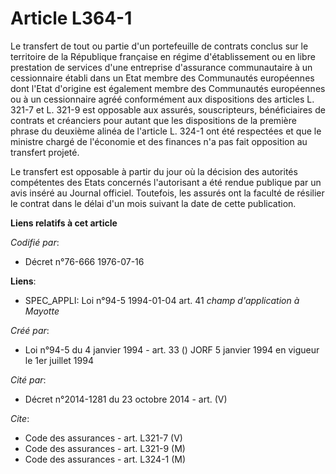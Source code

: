 # Article L364-1

Le transfert de tout ou partie d'un portefeuille de contrats conclus sur le territoire de la République française en régime
d'établissement ou en libre prestation de services d'une entreprise d'assurance communautaire à un cessionnaire établi dans
un Etat membre des Communautés européennes dont l'Etat d'origine est également membre des Communautés européennes ou à un
cessionnaire agréé conformément aux dispositions des articles L. 321-7 et L. 321-9 est opposable aux assurés, souscripteurs,
bénéficiaires de contrats et créanciers pour autant que les dispositions de la première phrase du deuxième alinéa de
l'article L. 324-1 ont été respectées et que le ministre chargé de l'économie et des finances n'a pas fait opposition au
transfert projeté.

Le transfert est opposable à partir du jour où la décision des autorités compétentes des Etats concernés l'autorisant a été
rendue publique par un avis inséré au Journal officiel. Toutefois, les assurés ont la faculté de résilier le contrat dans le
délai d'un mois suivant la date de cette publication.

**Liens relatifs à cet article**

_Codifié par_:

  - Décret n°76-666 1976-07-16

**Liens**:

  - SPEC_APPLI: Loi n°94-5 1994-01-04 art. 41 *champ d'application à Mayotte*

_Créé par_:

  - Loi n°94-5 du 4 janvier 1994 - art. 33 () JORF 5 janvier 1994 en vigueur le 1er juillet 1994

_Cité par_:

  - Décret n°2014-1281 du 23 octobre 2014 - art. (V)

_Cite_:

  - Code des assurances - art. L321-7 (V)
  - Code des assurances - art. L321-9 (M)
  - Code des assurances - art. L324-1 (M)

